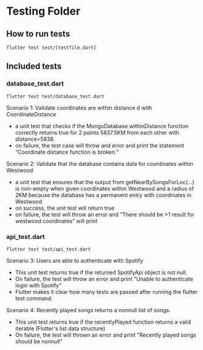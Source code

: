 # Testing Folder

## How to run tests
    flutter test test/[testfile.dart]

## Included tests
### database_test.dart
    flutter test test/database_test.dart
Scenario 1: Validate coordinates are within distance d with CoordinateDistance
- a unit test that checks if the MongoDatabase.withinDistance function correctly returns true for 2 points 5837.5KM from each other with distance=5838.
- on failure, the test case will throw and error and print the statement “Coordinate distance function is broken.”

Scenario 2: Validate that the database contains data for coordinates within Westwood
- a unit test that ensures that the output from getNearBySongsForLoc(...) is non-empty when given coordinates within Westwood and a radius of 2KM because the database has a permanent entry with coordinates in Westwood
- on success, the unit test will return true
- on failure, the test will throw an error and “There should be >1 result for westwood coordinates” will print

### api_test.dart
    flutter test test/api_test.dart
Scenario 3: Users are able to authenticate with Spotify 
- This unit test returns true if the returned SpotifyApi object is not null. 
- On failure, the test will throw an error and print "Unable to authenticate login with Spotify"
- Flutter makes it clear how many tests are passed after running the flutter test command.  

Scenario 4: Recently played songs returns a nonnull list of songs. 
- This unit test returns true if the recentlyPlayed function returns a valid iterable (Flutter's list data structure)
- On failure, the test will thrown an error and print "Recently played songs should be nonnull"

